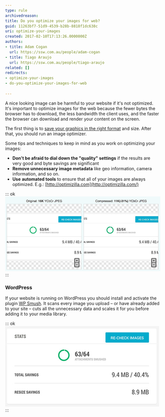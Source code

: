 ```yaml
---
type: rule
archivedreason: 
title: Do you optimize your images for web?
guid: 11263bf7-51d9-4539-b28b-8818f1dc638c
uri: optimize-your-images
created: 2017-02-10T17:13:26.0000000Z
authors:
- title: Adam Cogan
  url: https://ssw.com.au/people/adam-cogan
- title: Tiago Araujo
  url: https://ssw.com.au/people/tiago-araujo
related: []
redirects:
- optimize-your-images
- do-you-optimize-your-images-for-web

---
```


A nice looking image can be harmful to your website if it's not optimized. It's important to optimize images for the web because the fewer bytes the browser has to download, the less bandwidth the client uses, and the faster the browser can download and render your content on the screen.

<!--endintro-->

The first thing is to [save your graphics in the right format](/do-you-know-how-to-save-your-graphics-in-the-right-format) and size. After that, you should run an image optimizer.

Some tips and techniques to keep in mind as you work on optimizing your images:

* **Don't be afraid to dial down the "quality" settings**  if the results are very good and byte savings are significant
* **Remove unnecessary image metadata** like geo information, camera information, and so on.
* **Use** **automated tools** to ensure that all of your images are always optimized. E.g.: [http://optimizilla.com](http://optimizilla.com/)



::: ok  
![Figure: Optimizilla reduced the image below in 31%](optimizeexample.png)  
:::

### WordPress 


If your website is running on WordPress you should install and activate the plugin [WP Smush](https://wordpress.org/plugins/wp-smushit/). It scans every image you upload – or have already added to your site – cuts all the unnecessary data and scales it for you before adding it to your media library.


::: ok  
![Figure: WP Smush plugin saved 9.4MB from one web site](wp-smush.jpg)  
:::
